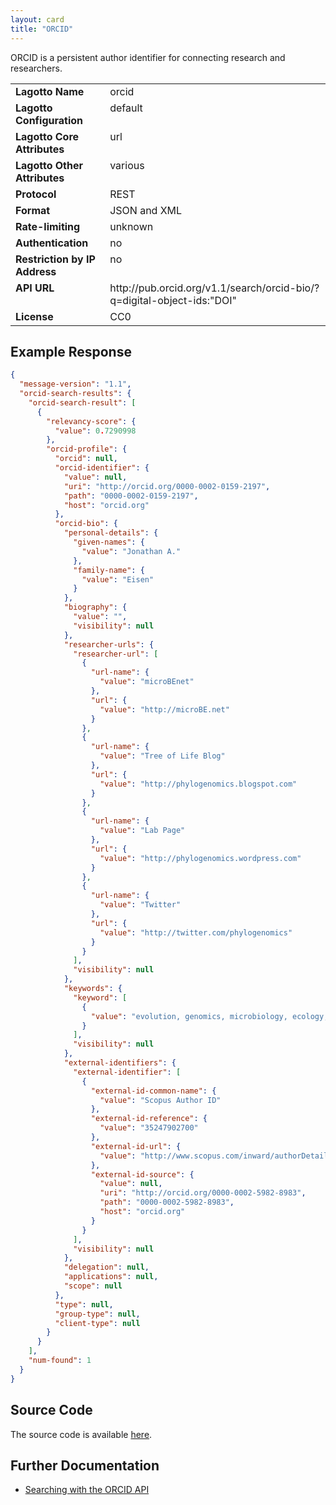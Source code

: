 ```yaml
---
layout: card
title: "ORCID"
---
```


ORCID is a persistent author identifier for connecting research and researchers.

<table width=100% border="0" cellspacing="0" cellpadding="0">
<tbody>
<tr>
<td valign="top" width=30%><strong>Lagotto Name</strong></td>
<td valign="top" width=70%>orcid</td>
</tr>
<tr>
<td valign="top" width=20%><strong>Lagotto Configuration</strong></td>
<td valign="top" width=80%>default</td>
</tr>
<tr>
<td valign="top" width=20%><strong>Lagotto Core Attributes</strong></td>
<td valign="top" width=80%>url</td>
</tr>
<td valign="top" width=20%><strong>Lagotto Other Attributes</strong></td>
<td valign="top" width=80%>various</td>
</tr>
<tr>
<td valign="top" width=30%><strong>Protocol</strong></td>
<td valign="top" width=70%>REST</td>
</tr>
<tr>
<td valign="top" width=30%><strong>Format</strong></td>
<td valign="top" width=70%>JSON and XML</td>
</tr>
<tr>
<td valign="top" width=20%><strong>Rate-limiting</strong></td>
<td valign="top" width=80%>unknown</td>
</tr>
<tr>
<td valign="top" width=20%><strong>Authentication</strong></td>
<td valign="top" width=80%>no</td>
</tr>
<tr>
<td valign="top" width=20%><strong>Restriction by IP Address</strong></td>
<td valign="top" width=80%>no</td>
</tr>
<tr>
<td valign="top" width=20%><strong>API URL</strong></td>
<td valign="top" width=80%>http://pub.orcid.org/v1.1/search/orcid-bio/?q=digital-object-ids:"DOI"</td>
</tr>
<tr>
<td valign="top" width=20%><strong>License</strong></td>
<td valign="top" width=80%>CC0</td>
</tr>
</tbody>
</table>

## Example Response

```json
{
  "message-version": "1.1",
  "orcid-search-results": {
    "orcid-search-result": [
      {
        "relevancy-score": {
          "value": 0.7290998
        },
        "orcid-profile": {
          "orcid": null,
          "orcid-identifier": {
            "value": null,
            "uri": "http://orcid.org/0000-0002-0159-2197",
            "path": "0000-0002-0159-2197",
            "host": "orcid.org"
          },
          "orcid-bio": {
            "personal-details": {
              "given-names": {
                "value": "Jonathan A."
              },
              "family-name": {
                "value": "Eisen"
              }
            },
            "biography": {
              "value": "",
              "visibility": null
            },
            "researcher-urls": {
              "researcher-url": [
                {
                  "url-name": {
                    "value": "microBEnet"
                  },
                  "url": {
                    "value": "http://microBE.net"
                  }
                },
                {
                  "url-name": {
                    "value": "Tree of Life Blog"
                  },
                  "url": {
                    "value": "http://phylogenomics.blogspot.com"
                  }
                },
                {
                  "url-name": {
                    "value": "Lab Page"
                  },
                  "url": {
                    "value": "http://phylogenomics.wordpress.com"
                  }
                },
                {
                  "url-name": {
                    "value": "Twitter"
                  },
                  "url": {
                    "value": "http://twitter.com/phylogenomics"
                  }
                }
              ],
              "visibility": null
            },
            "keywords": {
              "keyword": [
                {
                  "value": "evolution, genomics, microbiology, ecology, microbial diversity, citizen science, "
                }
              ],
              "visibility": null
            },
            "external-identifiers": {
              "external-identifier": [
                {
                  "external-id-common-name": {
                    "value": "Scopus Author ID"
                  },
                  "external-id-reference": {
                    "value": "35247902700"
                  },
                  "external-id-url": {
                    "value": "http://www.scopus.com/inward/authorDetails.url?authorID=35247902700&partnerID=MN8TOARS"
                  },
                  "external-id-source": {
                    "value": null,
                    "uri": "http://orcid.org/0000-0002-5982-8983",
                    "path": "0000-0002-5982-8983",
                    "host": "orcid.org"
                  }
                }
              ],
              "visibility": null
            },
            "delegation": null,
            "applications": null,
            "scope": null
          },
          "type": null,
          "group-type": null,
          "client-type": null
        }
      }
    ],
    "num-found": 1
  }
}
```

## Source Code
The source code is available [here](https://github.com/lagotto/lagotto/blob/master/app/models/sources/orcid.rb).

## Further Documentation
* [Searching with the ORCID API](http://support.orcid.org/knowledgebase/articles/132354-searching-with-the-public-api)
